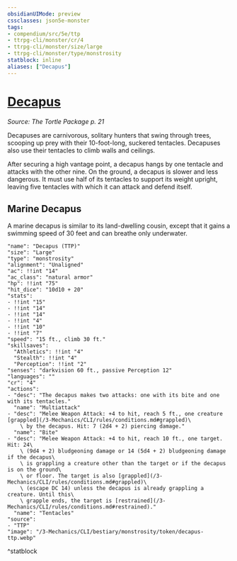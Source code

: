 ```yaml
---
obsidianUIMode: preview
cssclasses: json5e-monster
tags:
- compendium/src/5e/ttp
- ttrpg-cli/monster/cr/4
- ttrpg-cli/monster/size/large
- ttrpg-cli/monster/type/monstrosity
statblock: inline
aliases: ["Decapus"]
---
```

# [Decapus](3-Mechanics\CLI\bestiary\monstrosity/decapus-ttp.md)
*Source: The Tortle Package p. 21*  

Decapuses are carnivorous, solitary hunters that swing through trees, scooping up prey with their 10-foot-long, suckered tentacles. Decapuses also use their tentacles to climb walls and ceilings.

After securing a high vantage point, a decapus hangs by one tentacle and attacks with the other nine. On the ground, a decapus is slower and less dangerous. It must use half of its tentacles to support its weight upright, leaving five tentacles with which it can attack and defend itself.

## Marine Decapus

A marine decapus is similar to its land-dwelling cousin, except that it gains a swimming speed of 30 feet and can breathe only underwater.

```statblock
"name": "Decapus (TTP)"
"size": "Large"
"type": "monstrosity"
"alignment": "Unaligned"
"ac": !!int "14"
"ac_class": "natural armor"
"hp": !!int "75"
"hit_dice": "10d10 + 20"
"stats":
- !!int "15"
- !!int "14"
- !!int "14"
- !!int "4"
- !!int "10"
- !!int "7"
"speed": "15 ft., climb 30 ft."
"skillsaves":
  "Athletics": !!int "4"
  "Stealth": !!int "4"
  "Perception": !!int "2"
"senses": "darkvision 60 ft., passive Perception 12"
"languages": ""
"cr": "4"
"actions":
- "desc": "The decapus makes two attacks: one with its bite and one with its tentacles."
  "name": "Multiattack"
- "desc": "Melee Weapon Attack: +4 to hit, reach 5 ft., one creature [grappled](/3-Mechanics/CLI/rules/conditions.md#grappled)\
    \ by the decapus. Hit: 7 (2d4 + 2) piercing damage."
  "name": "Bite"
- "desc": "Melee Weapon Attack: +4 to hit, reach 10 ft., one target. Hit: 24\
    \ (9d4 + 2) bludgeoning damage or 14 (5d4 + 2) bludgeoning damage if the decapus\
    \ is grappling a creature other than the target or if the decapus is on the ground\
    \ or floor. The target is also [grappled](/3-Mechanics/CLI/rules/conditions.md#grappled)\
    \ (escape DC 14) unless the decapus is already grappling a creature. Until this\
    \ grapple ends, the target is [restrained](/3-Mechanics/CLI/rules/conditions.md#restrained)."
  "name": "Tentacles"
"source":
- "TTP"
"image": "/3-Mechanics/CLI/bestiary/monstrosity/token/decapus-ttp.webp"
```
^statblock